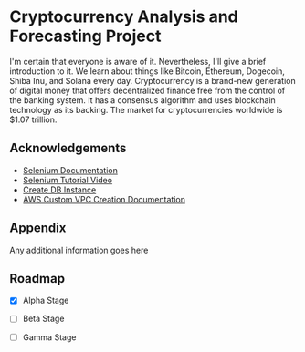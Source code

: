 
# Cryptocurrency Analysis and Forecasting Project

I'm certain that everyone is aware of it. Nevertheless, I'll give a brief introduction to it.
We learn about things like Bitcoin, Ethereum, Dogecoin, Shiba Inu, and 
Solana every day. Cryptocurrency is a brand-new generation of digital money that
offers decentralized finance free from the control of the banking system. It has 
a consensus algorithm and uses blockchain technology as its backing. The market for cryptocurrencies worldwide is $1.07 trillion.


## Acknowledgements

 - [Selenium Documentation](https://selenium-python.readthedocs.io/)
 - [Selenium Tutorial Video](https://youtu.be/o3tYiyE_OXE)
 - [Create DB Instance](https://docs.aws.amazon.com/AmazonRDS/latest/UserGuide/CHAP_Tutorials.WebServerDB.CreateDBInstance.html)
 - [AWS Custom VPC Creation Documentation](https://docs.aws.amazon.com/AmazonRDS/latest/UserGuide/CHAP_Tutorials.WebServerDB.CreateVPC.html#CHAP_Tutorials.WebServerDB.CreateVPC.VPCAndSubnets)


## Appendix

Any additional information goes here


## Roadmap

* [x] Alpha Stage

* [ ] Beta Stage

* [ ] Gamma Stage



